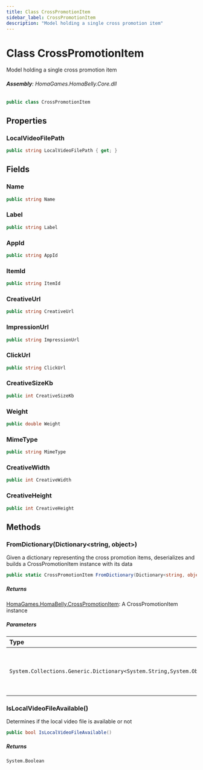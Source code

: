 ```yaml
---
title: Class CrossPromotionItem
sidebar_label: CrossPromotionItem
description: "Model holding a single cross promotion item"
---
```

# Class CrossPromotionItem
Model holding a single cross promotion item

###### **Assembly**: HomaGames.HomaBelly.Core.dll

```csharp title="Declaration"
public class CrossPromotionItem
```
## Properties
### LocalVideoFilePath


```csharp title="Declaration"
public string LocalVideoFilePath { get; }
```
## Fields
### Name


```csharp title="Declaration"
public string Name
```
### Label


```csharp title="Declaration"
public string Label
```
### AppId


```csharp title="Declaration"
public string AppId
```
### ItemId


```csharp title="Declaration"
public string ItemId
```
### CreativeUrl


```csharp title="Declaration"
public string CreativeUrl
```
### ImpressionUrl


```csharp title="Declaration"
public string ImpressionUrl
```
### ClickUrl


```csharp title="Declaration"
public string ClickUrl
```
### CreativeSizeKb


```csharp title="Declaration"
public int CreativeSizeKb
```
### Weight


```csharp title="Declaration"
public double Weight
```
### MimeType


```csharp title="Declaration"
public string MimeType
```
### CreativeWidth


```csharp title="Declaration"
public int CreativeWidth
```
### CreativeHeight


```csharp title="Declaration"
public int CreativeHeight
```
## Methods
### FromDictionary(Dictionary&lt;string, object&gt;)
Given a dictionary representing the cross promotion items, deserializes
and builds a CrossPromotionItem instance with its data

```csharp title="Declaration"
public static CrossPromotionItem FromDictionary(Dictionary<string, object> dictionary)
```

##### Returns

[HomaGames.HomaBelly.CrossPromotionItem](../HomaGames.HomaBelly/CrossPromotionItem): A CrossPromotionItem instance
##### Parameters

| Type | Name | Description |
|:--- |:--- |:--- |
| `System.Collections.Generic.Dictionary<System.String,System.Object>` | *dictionary* | The json dictionary representing a cross promotion item |

### IsLocalVideoFileAvailable()
Determines if the local video file is available or not

```csharp title="Declaration"
public bool IsLocalVideoFileAvailable()
```

##### Returns

`System.Boolean`
